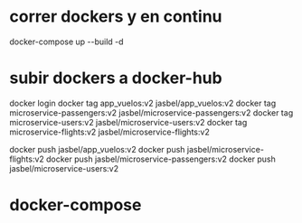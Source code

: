 # correr dockers y en continu
docker-compose up --build -d

# subir dockers a docker-hub
docker login
docker tag app_vuelos:v2 jasbel/app_vuelos:v2
docker tag microservice-passengers:v2 jasbel/microservice-passengers:v2
docker tag microservice-users:v2 jasbel/microservice-users:v2
docker tag microservice-flights:v2 jasbel/microservice-flights:v2

docker push jasbel/app_vuelos:v2
docker push jasbel/microservice-flights:v2
docker push jasbel/microservice-passengers:v2
docker push jasbel/microservice-users:v2


# docker-compose